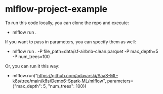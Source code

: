 # mlflow-project-example

To run this code locally, you can clone the repo and execute:
* mlflow run .

If you want to pass in parameters, you can specify them as well:
* mlflow run . -P file_path=data/sf-airbnb-clean.parquet -P max_depth=5 -P num_trees=100

Or, you can run it this way:
* mlflow.run("https://github.com/adavarski/SaaS-ML-k8s/tree/main/k8s/Demo6-Spark-ML/mlflow", parameters={"max_depth": 5, "num_trees": 100})

